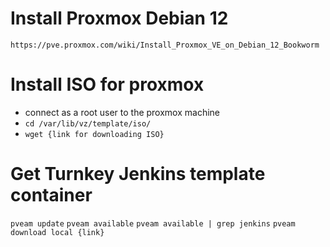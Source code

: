 # Install Proxmox Debian 12
`https://pve.proxmox.com/wiki/Install_Proxmox_VE_on_Debian_12_Bookworm`


# Install ISO for proxmox
* connect as a root user to the proxmox machine
* `cd /var/lib/vz/template/iso/`
* `wget {link for downloading ISO}`

# Get Turnkey Jenkins template container

`pveam update`
`pveam available`
`pveam available | grep jenkins`
`pveam download local {link}`